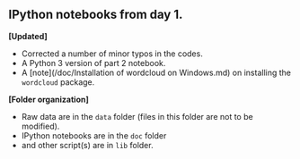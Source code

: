 ## IPython notebooks from day 1.

**[Updated]** 

+ Corrected a number of minor typos in the codes.
+ A Python 3 version of part 2 notebook.
+ A [note](/doc/Installation of wordcloud on Windows.md) on installing the `wordcloud` package. 

**[Folder organization]**

+ Raw data are in the `data` folder (files in this folder are not to be modified). 
+ IPython notebooks are in the `doc` folder 
+ and other script(s) are in `lib` folder. 
